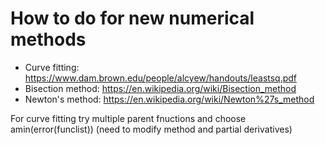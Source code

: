 # How to do for new numerical methods

* Curve fitting: https://www.dam.brown.edu/people/alcyew/handouts/leastsq.pdf
* Bisection method: https://en.wikipedia.org/wiki/Bisection_method
* Newton's method: https://en.wikipedia.org/wiki/Newton%27s_method


For curve fitting try multiple parent fnuctions and choose amin(error(funclist)) (need to modify method and partial derivatives)